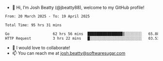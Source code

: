 - 👋 Hi, I’m Josh Beatty (@jbeatty88), welcome to my GitHub profile!

<!--START_SECTION:waka-->

```txt
From: 20 March 2025 - To: 19 April 2025

Total Time: 95 hrs 31 mins

Go                    62 hrs 56 mins  ████████████████▒░░░░░░░░   65.88 %
HTTP Request          3 hrs 22 mins   █░░░░░░░░░░░░░░░░░░░░░░░░   03.53 %
```

<!--END_SECTION:waka-->

- 💞️ I would love to collaborate!
- 📫 You can reach me at josh.beatty@softwaresugar.com

<!---
jbeatty88/jbeatty88 is a ✨ special ✨ repository because its `README.md` (this file) appears on your GitHub profile.
You can click the Preview link to take a look at your changes.
--->
